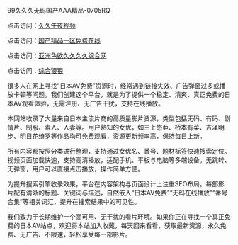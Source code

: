 99久久久无码国产AAA精品-0705RQ

点击访问：<a href="https://cfad.pages.dev/">久久午夜视频</a>

点击访问：<a href="https://gfd-5xg.pages.dev/">国产精品一区免费在线</a>

点击访问：<a href="https://fdhf-454.pages.dev/">亚洲色欲久久久久综合网</a>

点击访问：<a href="https://bered.pages.dev/">综合狠狠</a>

很多人在网上寻找“日本AV免费”资源时，经常遇到链接失效、广告弹窗过多或播放卡顿等问题。我们创建这个平台，就是为了提供一个稳定、清爽、真正免费的日本AV观看体验，无需注册、无广告干扰，支持在线播放。

本网站收录了大量来自日本主流片商的高质量影片资源，类型包括无码、有码、剧情片、制服、素人、人妻等。用户熟知的女优，如三上悠亜、桥本有菜、吉泽明步、明日花绮罗等作品均可免费观看，资源更新频率高，保持每日上新。

所有内容都按照分类进行整理，支持通过女优名、番号、题材标签快速搜索定位。视频页面加载快速，支持高清播放，适配手机、平板与电脑等多端设备。无跳转、无弹窗，用户可以直接点击播放，操作简单方便。

为提升搜索引擎收录效果，平台在内容架构与页面设计上注重SEO布局。每部影片配有清晰的标题、关键词与描述，自然嵌入“日本AV免费”“无码在线播放”“番号合集”等相关词汇，提升在搜索结果中的可见性。

我们致力于长期维护一个高可用、无干扰的看片环境。如果你正在寻找一个真正免费的日本AV站点，欢迎将本站加入收藏，每天回来看看，获取最新资源，永久免费、无广告、不限速，轻松享受每一部影片。

<span style="display:none;">[Canonical link](https://github.com/I20250705/So8 ）</span>
